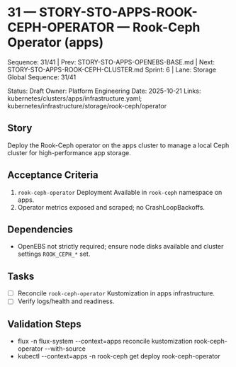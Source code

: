 # 31 — STORY-STO-APPS-ROOK-CEPH-OPERATOR — Rook-Ceph Operator (apps)

Sequence: 31/41 | Prev: STORY-STO-APPS-OPENEBS-BASE.md | Next: STORY-STO-APPS-ROOK-CEPH-CLUSTER.md
Sprint: 6 | Lane: Storage
Global Sequence: 31/41

Status: Draft
Owner: Platform Engineering
Date: 2025-10-21
Links: kubernetes/clusters/apps/infrastructure.yaml; kubernetes/infrastructure/storage/rook-ceph/operator

## Story
Deploy the Rook-Ceph operator on the apps cluster to manage a local Ceph cluster for high-performance app storage.

## Acceptance Criteria
1) `rook-ceph-operator` Deployment Available in `rook-ceph` namespace on apps.
2) Operator metrics exposed and scraped; no CrashLoopBackoffs.

## Dependencies
- OpenEBS not strictly required; ensure node disks available and cluster settings `ROOK_CEPH_*` set.

## Tasks
- [ ] Reconcile `rook-ceph-operator` Kustomization in apps infrastructure.
- [ ] Verify logs/health and readiness.

## Validation Steps
- flux -n flux-system --context=apps reconcile kustomization rook-ceph-operator --with-source
- kubectl --context=apps -n rook-ceph get deploy rook-ceph-operator
